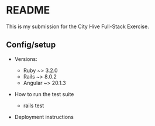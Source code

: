 # README

This is my submission for the City Hive Full-Stack Exercise.

## Config/setup
* Versions:
  * Ruby ~> 3.2.0
  * Rails ~> 8.0.2
  * Angular ~> 20.1.3

* How to run the test suite
  * rails test

* Deployment instructions

